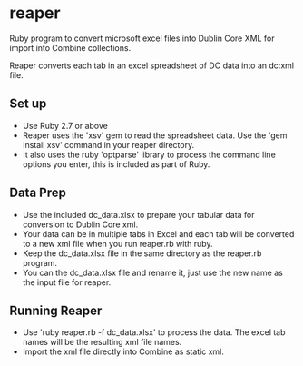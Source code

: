 # reaper
Ruby program to convert microsoft excel files into Dublin Core XML for import into Combine collections.

Reaper converts each tab in an excel spreadsheet of DC data into an dc:xml file.

## Set up
- Use Ruby 2.7 or above
- Reaper uses the 'xsv' gem to read the spreadsheet data. Use the 'gem install xsv' command in your reaper directory.
- It also uses the ruby 'optparse' library to process the command line options you enter, this is included as part of Ruby.
## Data Prep
- Use the included dc_data.xlsx to prepare your tabular data for conversion to Dublin Core xml. 
- Your data can be in multiple tabs in Excel and each tab will be converted to a new xml file when you run reaper.rb with ruby. 
- Keep the dc_data.xlsx file in the same directory as the reaper.rb program.
- You can the dc_data.xlsx file and rename it, just use the new name as the input file for reaper.
## Running Reaper
- Use 'ruby reaper.rb -f dc_data.xlsx' to process the data. The excel tab names will be the resulting xml file names.
- Import the xml file directly into Combine as static xml.
